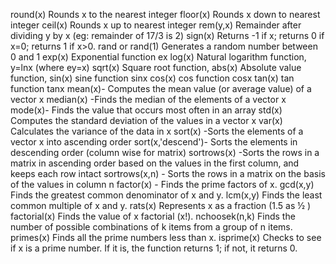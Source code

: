 round(x) Rounds x to the nearest integer
floor(x) Rounds x down to nearest integer
ceil(x) Rounds x up to nearest integer
rem(y,x) Remainder after dividing y by x (eg: remainder of 17/3 is 2)
sign(x) Returns -1 if x; returns 0 if x=0; returns 1 if x>0.
rand or rand(1) Generates a random number between 0 and 1
exp(x) Exponential function ex
log(x) Natural logarithm function, y=lnx (where ey=x)
sqrt(x) Square root function,
abs(x) Absolute value function,
sin(x) sine function sinx
cos(x) cos function cosx
tan(x) tan function tanx
mean(x)- Computes the mean value (or average value) of a vector x
median(x) -Finds the median of the elements of a vector x
mode(x)- Finds the value that occurs most often in an array
std(x) Computes the standard deviation of the values in a vector x
var(x) Calculates the variance of the data in x
sort(x) -Sorts the elements of a vector x into ascending order
sort(x,'descend')- Sorts the elements in descending order (column wise for matrix)
sortrows(x) -Sorts the rows in a matrix in ascending order based on the values in the first column, and keeps each row intact
sortrows(x,n) - Sorts the rows in a matrix on the basis of the values in column n
factor(x) - Finds the prime factors of x.
gcd(x,y) Finds the greatest common denominator of x and y.
lcm(x,y) Finds the least common multiple of x and y.
rats(x) Represents x as a fraction (1.5 as ½ )
factorial(x) Finds the value of x factorial (x!).
nchoosek(n,k) Finds the number of possible combinations of k items from a group of n items.
primes(x) Finds all the prime numbers less than x.
isprime(x) Checks to see if x is a prime number. If it is, the function returns 1; if not, it returns 0.